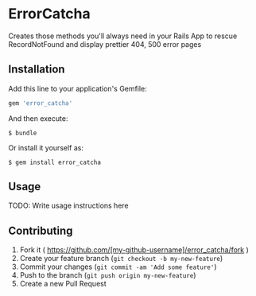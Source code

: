 # ErrorCatcha

Creates those methods you'll always need in your Rails App to rescue RecordNotFound and display prettier 404, 500 error pages

## Installation

Add this line to your application's Gemfile:

```ruby
gem 'error_catcha'
```

And then execute:

    $ bundle

Or install it yourself as:

    $ gem install error_catcha

## Usage

TODO: Write usage instructions here

## Contributing

1. Fork it ( https://github.com/[my-github-username]/error_catcha/fork )
2. Create your feature branch (`git checkout -b my-new-feature`)
3. Commit your changes (`git commit -am 'Add some feature'`)
4. Push to the branch (`git push origin my-new-feature`)
5. Create a new Pull Request
